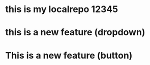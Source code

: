 # this is my localrepo 12345

# this is a new feature (dropdown)

# This is a new feature (button)

